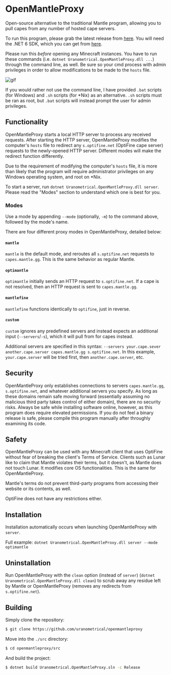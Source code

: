 # OpenMantleProxy
Open-source alternative to the traditional Mantle program, allowing you to pull capes from any number of hosted cape servers.

To run this program, please grab the latest release from [here](https://github.com/uranometrical/openmantleproxy/releases). You will need the .NET 6 SDK, which you can get from [here](https://dotnet.microsoft.com/en-us/download/dotnet/6.0).

Please run this *before* opening any Minecraft instances. You have to run these commands (i.e. `dotnet Uranometrical.OpenMantleProxy.dll ...`) through the command line, as well. Be sure so your cmd process with admin privileges in order to allow modifications to be made to the `hosts` file.

![gif](https://user-images.githubusercontent.com/27323911/153735613-30917e1e-1683-494d-8bf7-8cd3b3e72ed7.gif)

If you would rather not use the command line, I have provided `.bat` scripts (for Windows) and `.sh` scripts (for *Nix) as an alternative. `.sh` scripts must be ran as root, but `.bat` scripts will instead prompt the user for admin privileges.

## Functionality
OpenMantleProxy starts a local HTTP server to process any received requests. After starting the HTTP server, OpenMantleProxy modifies the computer's `hosts` file to redirect any `s.optifine.net` (OptiFine cape server) requests to the newly-opened HTTP server. Different modes will make the redirect function differently.

Due to the requirement of modifying the computer's `hosts` file, it is more than likely that the program will require administrator privileges on any Windows operating system, and root on *Nix.

To start a server, run `dotnet Uranometrical.OpenMantleProxy.dll server`. Please read the "Modes" section to understand which one is best for you.

### Modes
Use a mode by appending `--mode` (optionally, `-m`) to the command above, followed by the mode's name.

There are four different proxy modes in OpenMantleProxy, detailed below:

#### `mantle`
`mantle` is the default mode, and reroutes all `s.optifine.net` requests to `capes.mantle.gg`. This is the same behavior as regular Mantle.

#### `optimantle`
`optimantle` initially sends an HTTP request to `s.optifine.net`. If a cape is not resolved, then an HTTP request is sent to `capes.mantle.gg`.

#### `mantlefine`
`mantlefine` functions identically to `optifine`, just in reverse.

#### `custom`
`custom` ignores any predefined servers and instead expects an additional input (`--servers`/`-s`), which it will pull from for capes instead.

Additional servers are specified in this syntax: `--servers your.cape.sever another.cape.server capes.mantle.gg s.optifine.net`. In this example, `your.cape.server` will be tried first, then `another.cape.server`, etc.

## Security
OpenMantleProxy only establishes connections to servers `capes.mantle.gg`, `s.optifine.net`, and whatever additional servers you specify. As long as these domains remain safe moving forward (essentially assuming no malicious third party takes control of either domain), there are no security risks. Always be safe while installing software online, however, as this program does require elevated permissions. If you do not feel a binary release is safe, please compile this program manually after throughly examining its code.

## Safety
OpenMantleProxy can be used with any Minecraft client that uses OptiFine without fear of breaking the client's Terms of Service. Clients such as Lunar like to claim that Mantle violates their terms, but it doesn't, as Mantle does not touch Lunar. It modifies core OS functionalities. This is the same for OpenMantleProxy.

Mantle's terms do not prevent third-party programs from accessing their website or its contents, as well.

OptiFine does not have any restrictions either.

## Installation
Installation automatically occurs when launching OpenMantleProxy with `server`.

Full example: `dotnet Uranometrical.OpenMantleProxy.dll server --mode optimantle`

## Uninstallation
Run OpenMantleProxy with the `clean` option (instead of `server`) (`dotnet Uranometrical.OpenMantleProxy.dll clean`) to scrub away any residue left by Mantle or OpenMantleProxy (removes any redirects from `s.optifine.net`).

## Building
Simply clone the repository:
```sh
$ git clone https://github.com/uranometrical/openmantleproxy
```

Move into the `./src` directory:
```sh
$ cd openmantleproxy/src
```

And build the project:
```sh
$ dotnet build Uranometrical.OpenMantleProxy.sln -c Release
```
